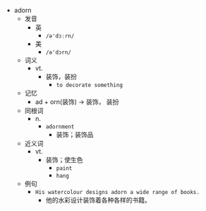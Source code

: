 - adorn
  - 发音
    - 英
      - `/ə'dɔːrn/`
    - 美
      - `/ə'dɔrn/`
  - 词义
    - vt.
      - 装饰，装扮
        - `to decorate something`
  - 记忆
    - ad + orn(装饰) → 装饰， 装扮
  - 同根词
    - n.
      - `adornment`
        - 装饰；装饰品
  - 近义词
    - vt.
      - 装饰；使生色
        - `paint`
        - `hang`
  - 例句
    - `His watercolour designs adorn a wide range of books.`
      - 他的水彩设计装饰着各种各样的书籍。

